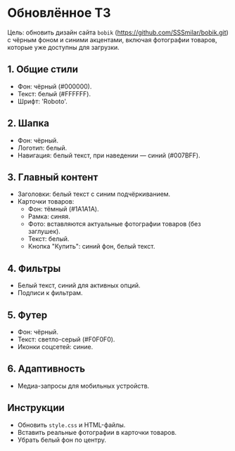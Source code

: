 # Обновлённое ТЗ
Цель: обновить дизайн сайта `bobik` (https://github.com/SSSmilar/bobik.git) с чёрным фоном и синими акцентами, включая фотографии товаров, которые уже доступны для загрузки.

## 1. Общие стили
- Фон: чёрный (#000000).
- Текст: белый (#FFFFFF).
- Шрифт: 'Roboto'.

## 2. Шапка
- Фон: чёрный.
- Логотип: белый.
- Навигация: белый текст, при наведении — синий (#007BFF).

## 3. Главный контент
- Заголовки: белый текст с синим подчёркиванием.
- Карточки товаров:
  - Фон: тёмный (#1A1A1A).
  - Рамка: синяя.
  - Фото: вставляются актуальные фотографии товаров (без заглушек).
  - Текст: белый.
  - Кнопка "Купить": синий фон, белый текст.

## 4. Фильтры
- Белый текст, синий для активных опций.
- Подписи к фильтрам.

## 5. Футер
- Фон: чёрный.
- Текст: светло-серый (#F0F0F0).
- Иконки соцсетей: синие.

## 6. Адаптивность
- Медиа-запросы для мобильных устройств.

## Инструкции
- Обновить `style.css` и HTML-файлы.
- Вставить реальные фотографии в карточки товаров.
- Убрать белый фон по центру.